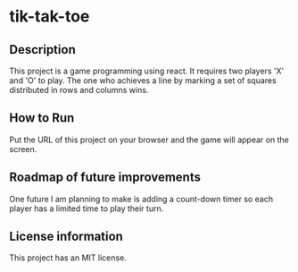 # tik-tak-toe
## Description
This project is a game programming using react. It requires two players 'X' and 'O' to play. The one who achieves a line by marking a set of squares distributed in rows and columns wins.

## How to Run
Put the URL of this project on your browser and the game will appear on the screen.

## Roadmap of future improvements
One future I am planning to make is adding a count-down timer so each player has a limited time to play their turn. 

## License information
This project has an MIT license.
